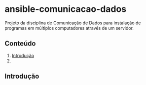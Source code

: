 # ansible-comunicacao-dados
Projeto da disciplina de Comunicação de Dados para instalação de programas em múltiplos computadores através de um servidor.


## Conteúdo

1. [Introdução](https://github.com/nairamouras/ansible-comunicacao-dados/blob/main/README.md#introdu%C3%A7%C3%A3o)
2. 

## Introdução


